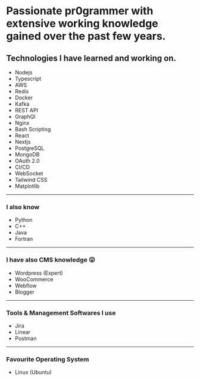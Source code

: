 # Passionate pr0grammer with extensive working knowledge gained over the past few years.

## Technologies I have learned and working on.
- Nodejs
- Typescript
- AWS
- Redis
- Docker
- Kafka
- REST API
- GraphQl
- Nginx
- Bash Scripting
- React
- Nextjs
- PostgreSQL
- MongoDB
- OAuth 2.0
- CI/CD
- WebSocket
- Tailwind CSS
- Matplotlib
  
---

### I also know
- Python
- C++
- Java
- Fortran

---

### I have also CMS knowledge 😜
- Wordpress (Expert)
- WooCommerce
- Webflow
- Blogger
  
---

### Tools & Management Softwares I use
- Jira
- Linear
- Postman
  
---

### Favourite Operating System
- Linux (Ubuntu)
